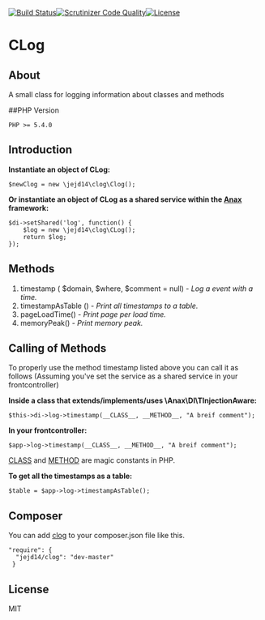 [![Build Status](https://scrutinizer-ci.com/g/JesperJohnsson/CLog/badges/build.png?b=master)](https://scrutinizer-ci.com/g/JesperJohnsson/CLog/build-status/master)[![Scrutinizer Code Quality](https://scrutinizer-ci.com/g/JesperJohnsson/CLog/badges/quality-score.png?b=master)](https://scrutinizer-ci.com/g/JesperJohnsson/CLog/?branch=master)[![License](https://poser.pugx.org/dlid/cdbyuml/license.svg)](https://packagist.org/packages/jejd14/clog)

# CLog
## About
A small class for logging information about classes and methods

##PHP Version
<pre><code>PHP >= 5.4.0</code></pre>

## Introduction
__Instantiate an object of CLog:__
<pre><code>$newClog = new \jejd14\clog\Clog();</code></pre>

__Or instantiate an object of CLog as a shared service within the [Anax](https://github.com/mosbth/Anax-MVC) framework:__
<pre><code>$di->setShared('log', function() {
    $log = new \jejd14\clog\CLog();
    return $log;
});</code></pre>

## Methods

1. timestamp ( $domain, $where, $comment = null) - *Log a event with a time.*
2. timestampAsTable () - *Print all timestamps to a table.*
3. pageLoadTime() - *Print page per load time.*
4. memoryPeak() - *Print memory peak.*

## Calling of Methods
To properly use the method timestamp listed above you can call it as follows
(Assuming you've set the service as a shared service in your frontcontroller)

__Inside a class that extends/implements/uses \Anax\DI\TInjectionAware:__
<pre><code>$this->di->log->timestamp(__CLASS__, __METHOD__, "A breif comment");</code></pre>

__In your frontcontroller:__
<pre><code>$app->log->timestamp(__CLASS__, __METHOD__, "A breif comment");</code></pre>

[CLASS](http://php.net/manual/en/language.constants.predefined.php) and [METHOD](http://php.net/manual/en/language.constants.predefined.php) are magic constants in PHP.

__To get all the timestamps as a table:__
<pre><code>$table = $app->log->timestampAsTable();</code></pre>

## Composer
You can add [clog](https://packagist.org/packages/jejd14/clog) to your composer.json file like this.

<pre><code>"require": {
  "jejd14/clog": "dev-master"
 }</code></pre>
 
## License
 MIT
